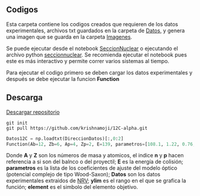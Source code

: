## Codigos

Esta carpeta contiene los codigos creados que requieren de los datos experimentales, archivos txt guardados en la carpeta de [Datos](https://github.com/krishnamoji/12C-alpha/tree/main/Codigos/Datos), y genera una imagen que se guarda en la carpeta [Imagenes](https://github.com/krishnamoji/12C-alpha/tree/main/Codigos/Imagenes).

Se puede ejecutar desde el notebook [SeccionNuclear](https://github.com/krishnamoji/12C-alpha/blob/main/Codigos/SeccionNuclear_alfa_12C.ipynb) o ejecutando el archivo python [seccionnuclear](https://github.com/krishnamoji/12C-alpha/blob/main/Codigos/seccionnuclear.py). Se recomienda ejecutar el notebook pues este es más interactivo y permite correr varios sistemas al tiempo.

Para ejecutar el codigo primero se deben cargar los datos experimentales y después se debe ejecutar la funcion **Function** 

<h2> Descarga </h2>

[Descargar repositorio](https://github.com/krishnamoji/12C-alpha/archive/refs/heads/main.zip)

```linux
git init
git pull https://github.com/krishnamoji/12C-alpha.git
```


```python
Datos12C = np.loadtxt(DireccionDatos)[:,0:2]
Function(Ab=12, Zb=6, Ap=4, Zp=2, E=139, parametros=[108.1, 1.22, 0.76, 16.9, 1.85, 0.47, 1.26 ], Datos=Datos12C, ylim=(0.01,100), element='C')
```
Donde **A** y **Z** son los números de masa y atomicos, el indice **n** y **p** hacen referencia a si son del balnco o del proyectil; **E** es la energía de colisión; **parametros** es la lista de los coeficientes de ajuste del modelo óptico (potencial complejo de tipo Wood-Saxon); **Datos** son los datos experimentales extraidos de [NRV](http://nrv.jinr.ru/nrv/webnrv/expdata/?tab=elastic); **ylim** es el rango en el que se grafica la función; **element** es el simbolo del elemento objetivo.
